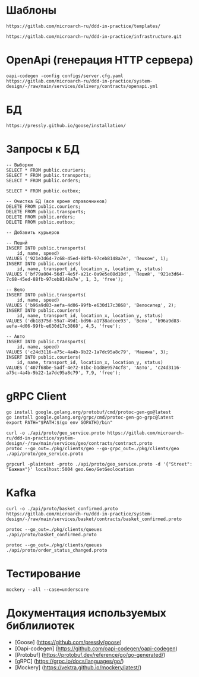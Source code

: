 # Шаблоны
```
https://gitlab.com/microarch-ru/ddd-in-practice/templates/
```
```
https://gitlab.com/microarch-ru/ddd-in-practice/infrastructure.git
```

# OpenApi (генерация HTTP сервера)
```
oapi-codegen -config configs/server.cfg.yaml https://gitlab.com/microarch-ru/ddd-in-practice/system-design/-/raw/main/services/delivery/contracts/openapi.yml
```

# БД
```
https://pressly.github.io/goose/installation/
```

# Запросы к БД
```
-- Выборки
SELECT * FROM public.couriers;
SELECT * FROM public.transports;
SELECT * FROM public.orders;

SELECT * FROM public.outbox;

-- Очистка БД (все кроме справочников)
DELETE FROM public.couriers;
DELETE FROM public.transports;
DELETE FROM public.orders;
DELETE FROM public.outbox;

-- Добавить курьеров
    
-- Пеший
INSERT INTO public.transports(
    id, name, speed)
VALUES ('921e3d64-7c68-45ed-88fb-97ceb8148a7e', 'Пешком', 1);
INSERT INTO public.couriers(
    id, name, transport_id, location_x, location_y, status)
VALUES ('bf79a004-56d7-4e5f-a21c-0a9e5e08d10d', 'Пеший', '921e3d64-7c68-45ed-88fb-97ceb8148a7e', 1, 3, 'free');

-- Вело
INSERT INTO public.transports(
    id, name, speed)
VALUES ('b96a9d83-aefa-4d06-99fb-e630d17c3868', 'Велосипед', 2);
INSERT INTO public.couriers(
    id, name, transport_id, location_x, location_y, status)
VALUES ('db18375d-59a7-49d1-bd96-a1738adcee93', 'Вело', 'b96a9d83-aefa-4d06-99fb-e630d17c3868', 4,5, 'free');

-- Авто
INSERT INTO public.transports(
    id, name, speed)
VALUES ('c24d3116-a75c-4a4b-9b22-1a7dc95a8c79', 'Машина', 3);
INSERT INTO public.couriers(
    id, name, transport_id, location_x, location_y, status)
VALUES ('407f68be-5adf-4e72-81bc-b1d8e9574cf8', 'Авто', 'c24d3116-a75c-4a4b-9b22-1a7dc95a8c79', 7,9, 'free');     
```

# gRPC Client
```
go install google.golang.org/protobuf/cmd/protoc-gen-go@latest
go install google.golang.org/grpc/cmd/protoc-gen-go-grpc@latest
export PATH="$PATH:$(go env GOPATH)/bin"

curl -o ./api/proto/geo_service.proto https://gitlab.com/microarch-ru/ddd-in-practice/system-design/-/raw/main/services/geo/contracts/contract.proto
protoc --go_out=./pkg/clients/geo --go-grpc_out=./pkg/clients/geo ./api/proto/geo_service.proto

```
```
grpcurl -plaintext -proto ./api/proto/geo_service.proto -d '{"Street": "Бажная"}' localhost:5004 geo.Geo/GetGeolocation
```
# Kafka
```
curl -o ./api/proto/basket_confirmed.proto https://gitlab.com/microarch-ru/ddd-in-practice/system-design/-/raw/main/services/basket/contracts/basket_confirmed.proto
```
```
protoc --go_out=./pkg/clients/queues ./api/proto/basket_confirmed.proto
```
```
protoc --go_out=./pkg/clients/queues ./api/proto/order_status_changed.proto
```
# Тестирование
```
mockery --all --case=underscore
```

# Документация используемых библилиотек
* [Goose] (https://github.com/pressly/goose)
* [Oapi-codegen] (https://github.com/oapi-codegen/oapi-codegen)
* [Protobuf] (https://protobuf.dev/reference/go/go-generated/)
* [gRPC] (https://grpc.io/docs/languages/go/)
* [Mockery] (https://vektra.github.io/mockery/latest/)